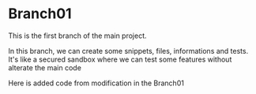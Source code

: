 # Branch01

This is the first branch of the main project.

In this branch, we can create some snippets, files, informations and tests.
It's like a secured sandbox where we can test some features without alterate the main code

Here is added code from modification in the Branch01
